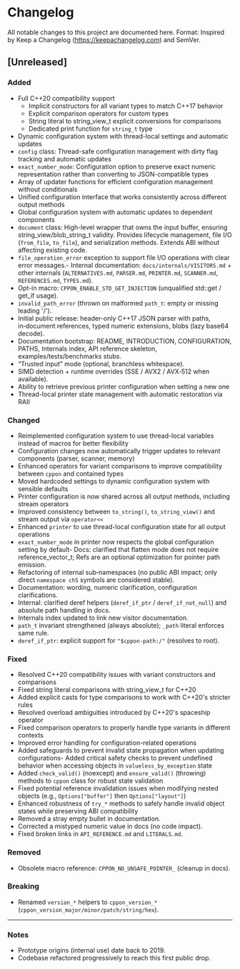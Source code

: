 # Changelog

All notable changes to this project are documented here.
Format: Inspired by Keep a Changelog (https://keepachangelog.com) and SemVer.

## [Unreleased]

### Added
- Full C++20 compatibility support
  - Implicit constructors for all variant types to match C++17 behavior
  - Explicit comparison operators for custom types
  - String literal to string_view_t explicit conversions for comparisons
  - Dedicated print function for `string_t` type
- Dynamic configuration system with thread-local settings and automatic updates
- `config` class: Thread-safe configuration management with dirty flag tracking and automatic updates
- `exact_number_mode`: Configuration option to preserve exact numeric representation rather than converting to JSON-compatible types
- Array of updater functions for efficient configuration management without conditionals
- Unified configuration interface that works consistently across different output methods
- Global configuration system with automatic updates to dependent components
- `document` class: High-level wrapper that owns the input buffer, ensuring string_view/blob_string_t validity. Provides lifecycle management, file I/O (`from_file`, `to_file`), and serialization methods. Extends ABI without affecting existing code.
- `file_operation_error` exception to support file I/O operations with clear error messages.- Internal documentation: `docs/internals/VISITORS.md` + other internals (`ALTERNATIVES.md`, `PARSER.md`, `PRINTER.md`, `SCANNER.md`, `REFERENCES.md`, `TYPES.md`).
- Opt-in macro: `CPPON_ENABLE_STD_GET_INJECTION` (unqualified std::get / get_if usage).
- `invalid_path_error` (thrown on malformed `path_t`: empty or missing leading '/').
- Initial public release: header-only C++17 JSON parser with paths, in‑document references, typed numeric extensions, blobs (lazy base64 decode).
- Documentation bootstrap: README, INTRODUCTION, CONFIGURATION, PATHS, Internals index, API reference skeleton, examples/tests/benchmarks stubs.
- “Trusted input” mode (optional, branchless whitespace).
- SIMD detection + runtime overrides (SSE / AVX2 / AVX‑512 when available).
- Ability to retrieve previous printer configuration when setting a new one
- Thread-local printer state management with automatic restoration via RAII

### Changed
- Reimplemented configuration system to use thread-local variables instead of macros for better flexibility
- Configuration changes now automatically trigger updates to relevant components (parser, scanner, memory)
- Enhanced operators for variant comparisons to improve compatibility between `cppon` and contained types
- Moved hardcoded settings to dynamic configuration system with sensible defaults
- Printer configuration is now shared across all output methods, including stream operators
- Improved consistency between `to_string()`, `to_string_view()` and stream output via `operator<<`
- Enhanced `printer` to use thread-local configuration state for all output operations
- `exact_number_mode` in printer now respects the global configuration setting by default- Docs: clarified that flatten mode does not require reference_vector_t; Refs are an optional optimization for pointer path emission.
- Refactoring of internal sub‑namespaces (no public ABI impact; only direct `namespace ch5` symbols are considered stable).
- Documentation: wording, numeric clarification, configuration clarifications.
- Internal: clarified deref helpers (`deref_if_ptr` / `deref_if_not_null`) and absolute path handling in docs.
- Internals index updated to link new visitor documentation.
- `path_t` invariant strengthened (always absolute); `_path` literal enforces same rule.
- `deref_if_ptr`: explicit support for `"$cppon-path:/"` (resolves to root).

### Fixed
- Resolved C++20 compatibility issues with variant constructors and comparisons
- Fixed string literal comparisons with string_view_t for C++20
- Added explicit casts for type comparisons to work with C++20's stricter rules
- Resolved overload ambiguities introduced by C++20's spaceship operator
- Fixed comparison operators to properly handle type variants in different contexts
- Improved error handling for configuration-related operations
- Added safeguards to prevent invalid state propagation when updating configurations- Added critical safety checks to prevent undefined behavior when accessing objects in `valueless_by_exception` state
- Added `check_valid()` (noexcept) and `ensure_valid()` (throwing) methods to `cppon` class for robust state validation
- Fixed potential reference invalidation issues when modifying nested objects (e.g., `Options["buffer"]` then `Options["layout"]`)
- Enhanced robustness of `try_*` methods to safely handle invalid object states while preserving ABI compatibility
- Removed a stray empty bullet in documentation.
- Corrected a mistyped numeric value in docs (no code impact).
- Fixed broken links in `API_REFERENCE.md` and `LITERALS.md`.

### Removed
- Obsolete macro reference: `CPPON_NO_UNSAFE_POINTER_` (cleanup in docs).

### Breaking
- Renamed `version_*` helpers to `cppon_version_*` (`cppon_version_major/minor/patch/string/hex`).

---

### Notes

- Prototype origins (internal use) date back to 2019.
- Codebase refactored progressively to reach this first public drop.

